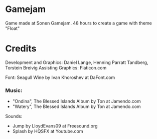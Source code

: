 # Gamejam
Game made at Sonen Gamejam. 48 hours to create a game with theme "Float"

# Credits
Development and Graphics: Daniel Lange, Henning Parratt Tandberg, Torstein Breivig
Assisting Graphics: Flaticon.com

Font: Seagull Wine by Ivan Khoroshev at DaFont.com

### Music:
- "Ondina", The Blessed Islands Album by Ton at Jamendo.com
- "Watery", The Blessed Islands Album by Ton at Jamendo.com

Sounds:
- Jump by LloydEvans09 at Freesound.org
- Splash by HQSFX at Youtube.com

